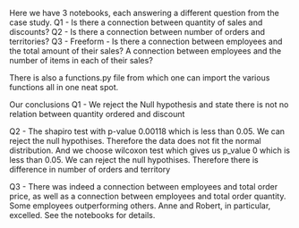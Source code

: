 Here we have 3 notebooks, each answering a different question from the case study. 
Q1 - Is there a connection between quantity of sales and discounts?
Q2 - Is there a connection between number of orders and territories?
Q3 - Freeform - Is there a connection between employees and the total amount of their sales? A connection between employees and the number of items in each of their sales?

There is also a functions.py file from which one can import the various functions all in one neat spot.

Our conclusions
Q1 - We reject the Null hypothesis and state there is not no relation between quantity ordered and discount

Q2 - The shapiro test with p-value 0.00118 which is less than 0.05. We can reject the null hypothises. Therefore the data does not fit the normal distribution. And we choose wilcoxon test which gives us p_value 0 which is less than 0.05. We can reject the null hypothises. Therefore there is difference in number of orders and territory

Q3 - There was indeed a connection between employees and total order price, as well as a connection between employees and total order quantity. Some employees outperforming others. Anne and Robert, in particular, excelled. See the notebooks for details.